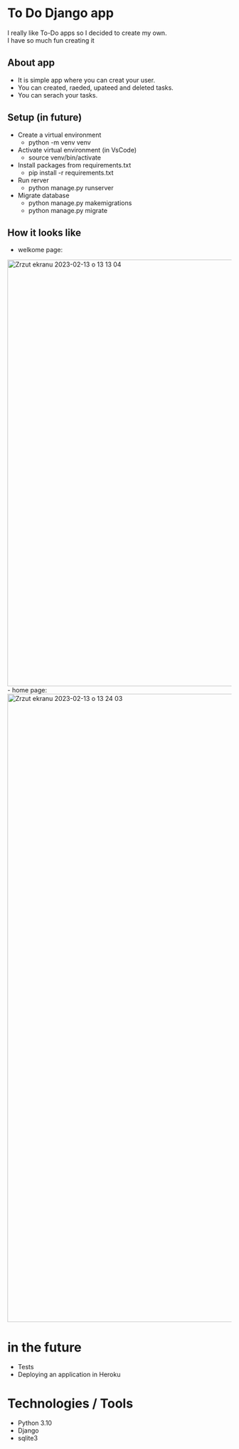 # To Do Django app
I really like To-Do apps so I decided to create my own.
<br />
I have so much fun creating it
<br />

## About app
- It is simple app where you can creat your user.
- You can created, raeded, upateed and deleted tasks.
- You can serach your tasks.


## Setup (in future)
- Create a virtual environment
  - python -m venv venv
- Activate virtual environment (in VsCode)
  - source venv/bin/activate
- Install packages from requirements.txt
  - pip install -r requirements.txt
- Run rerver
  - python manage.py runserver
- Migrate database
  - python manage.py makemigrations
  - python manage.py migrate 

## How it looks like
- welkome page:
<img width="958" alt="Zrzut ekranu 2023-02-13 o 13 13 04" src="https://user-images.githubusercontent.com/108401267/218454714-c18e64fa-227b-40fa-91a9-1db680c3a9e3.png">
 - home page:
 <img width="1411" alt="Zrzut ekranu 2023-02-13 o 13 24 03" src="https://user-images.githubusercontent.com/108401267/218457640-0e8f2ad2-5d36-44ad-8021-f0a3bd5cfade.png">


# in the future
- Tests
- Deploying an application in Heroku

# Technologies / Tools
- Python 3.10
- Django
- sqlite3
